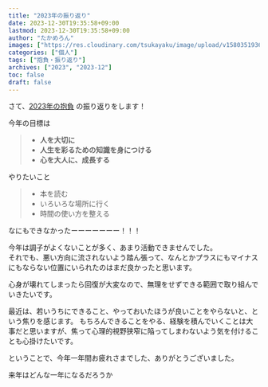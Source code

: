 ```yaml
---
title: "2023年の振り返り"
date: 2023-12-30T19:35:58+09:00
lastmod: 2023-12-30T19:35:58+09:00
author: "たかめろん"
images: ["https://res.cloudinary.com/tsukayaku/image/upload/v1580351936/Blog-personal/thumbnail/default.jpg"]
categories: ["個人"]
tags: ["抱負・振り返り"]
archives: ["2023", "2023-12"]
toc: false
draft: false
---
```


さて、[2023年の抱負](/post/2023_aspirations/) の振り返りをします！

今年の目標は

> * **人を大切に**
> * **人生を彩るための知識を身につける**
> * **心を大人に、成長する**

やりたいこと

> - 本を読む
> - いろいろな場所に行く
> - 時間の使い方を整える

なにもできなかったーーーーーーー！！！

今年は調子がよくないことが多く、あまり活動できませんでした。  
それでも、悪い方向に流されないよう踏ん張って、なんとかプラスにもマイナスにもならない位置にいられたのはまだ良かったと思います。

心身が壊れてしまったら回復が大変なので、無理をせずできる範囲で取り組んでいきたいです。

最近は、若いうちにできること、やっておいたほうが良いことをやらないと、という焦りを感じます。
もちろんできることをやる、経験を積んでいくことは大事だと思いますが、焦って心理的視野狭窄に陥ってしまわないよう気を付けることも心掛けたいです。

ということで、今年一年間お疲れさまでした、ありがとうございました。

来年はどんな一年になるだろうか
